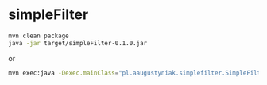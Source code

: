 simpleFilter
==============

```bash
mvn clean package
java -jar target/simpleFilter-0.1.0.jar
```

or
```bash
mvn exec:java -Dexec.mainClass="pl.aaugustyniak.simplefilter.SimpleFilter"
```
